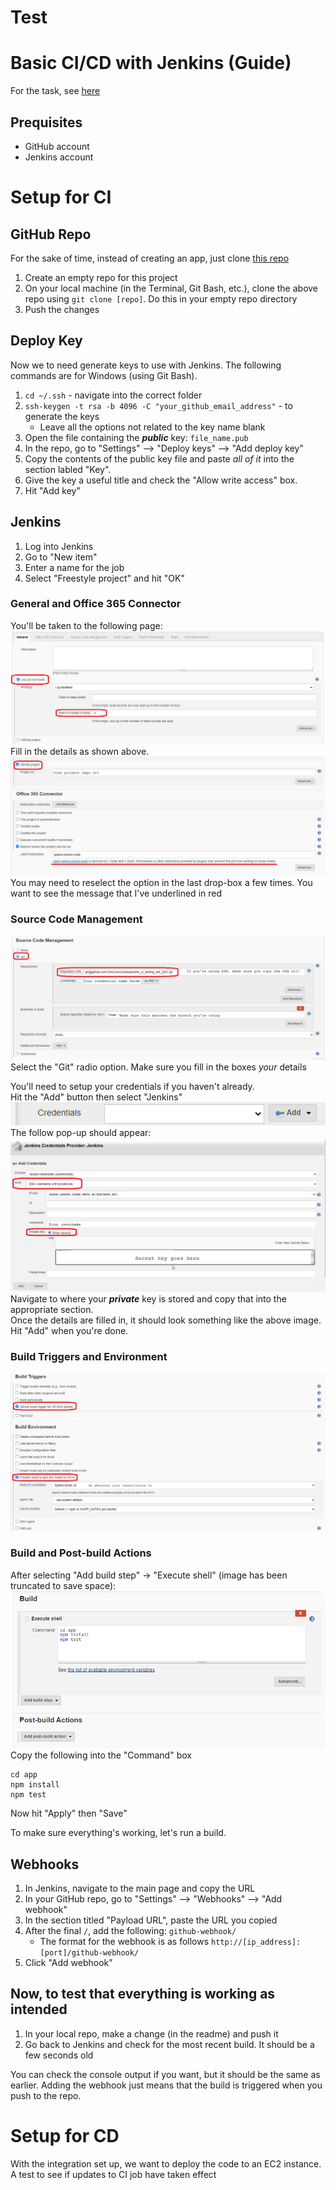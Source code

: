# Test
# Basic CI/CD with Jenkins (Guide)

For the task, see [here](cicd_task.md)

## Prequisites
- GitHub account
- Jenkins account

# Setup for CI

## GitHub Repo
For the sake of time, instead of creating an app, just clone [this repo](https://github.com/khanmaster/jenkins_ci_testing_feb_2021)
1. Create an empty repo for this project
2. On your local machine (in the Terminal, Git Bash, etc.), clone the above repo using `git clone [repo]`. Do this in your empty repo directory
3. Push the changes

## Deploy Key
Now we to need generate keys to use with Jenkins. The following commands are for Windows (using Git Bash).
1. `cd ~/.ssh` - navigate into the correct folder
2. `ssh-keygen -t rsa -b 4096 -C "your_github_email_address"` - to generate the keys
    - Leave all the options not related to the key name blank
3. Open the file containing the ***public*** key: `file_name.pub`
4. In the repo, go to "Settings" --> "Deploy keys" --> "Add deploy key"
5. Copy the contents of the public key file and paste *all of it* into the section labled "Key".
6. Give the key a useful title and check the "Allow write access" box.
7. Hit "Add key"

## Jenkins
1. Log into Jenkins
2. Go to "New item"
3. Enter a name for the job
4. Select "Freestyle project" and hit "OK"

### General and Office 365 Connector
You'll be taken to the following page:  
![general](./images/jenkins_00.png)  
Fill in the details as shown above.  
![office 365 connector](./images/jenkins_05.png)  
You may need to reselect the option in the last drop-box a few times. You want to see the message that I've underlined in red  
### Source Code Management
![source code management](./images/jenkins_01.png)  
Select the "Git" radio option. Make sure you fill in the boxes *your* details

You'll need to setup your credentials if you haven't already.  
Hit the "Add" button then select "Jenkins"  
![add button example](./images/jenkins_add_button_00.png)  
The follow pop-up should appear:  
![adding credntials](./images/jenkins_04.png)  
Navigate to where your ***private*** key is stored and copy that into the appropriate section.  
Once the details are filled in, it should look something like the above image. Hit "Add" when you're done.  

### Build Triggers and Environment
![build triggers and environment](./images/jenkins_02.png)  

### Build and Post-build Actions
After selecting "Add build step" -> "Execute shell" (image has been truncated to save space):  
![build and post-build](./images/jenkins_03.png)  
Copy the following into the "Command" box
```
cd app
npm install
npm test
```
Now hit "Apply" then "Save"  

To make sure everything's working, let's run a build.

## Webhooks
1. In Jenkins, navigate to the main page and copy the URL
2. In your GitHub repo, go to "Settings" --> "Webhooks" --> "Add webhook"
3. In the section titled "Payload URL", paste the URL you copied
4. After the final `/`, add the following: `github-webhook/`
    - The format for the webhook is as follows `http://[ip_address]:[port]/github-webhook/`
5. Click "Add webhook"

## Now, to test that everything is working as intended
1. In your local repo, make a change (in the readme) and push it
2. Go back to Jenkins and check for the most recent build. It should be a few seconds old  

You can check the console output if you want, but it should be the same as earlier. Adding the webhook just means that the build is triggered when you push to the repo.

# Setup for CD
With the integration set up, we want to deploy the code to an EC2 instance.  
A test to see if updates to CI job have taken effect
